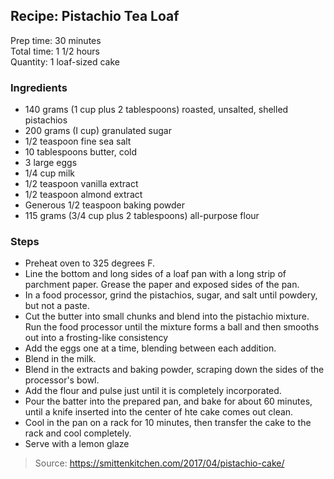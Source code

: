 ## Recipe: Pistachio Tea Loaf
Prep time: 30 minutes  
Total time: 1 1/2 hours  
Quantity: 1 loaf-sized cake  

### Ingredients
 - 140 grams (1 cup plus 2 tablespoons) roasted, unsalted, shelled pistachios
 - 200 grams (I cup) granulated sugar
 - 1/2 teaspoon fine sea salt
 - 10 tablespoons butter, cold
 - 3 large eggs
 - 1/4 cup milk
 - 1/2 teaspoon vanilla extract
 - 1/2 teaspoon almond extract
 - Generous 1/2 teaspoon baking powder
 - 115 grams (3/4 cup plus 2 tablespoons) all-purpose flour

### Steps
 - Preheat oven to 325 degrees F.
 - Line the bottom and long sides of a loaf pan with a long strip of parchment paper. Grease the paper and exposed sides of the pan.
 - In a food processor, grind the pistachios, sugar, and salt until powdery, but not a paste.
 - Cut the butter into small chunks and blend into the pistachio mixture. Run the food processor until the mixture forms a ball and then smooths out into a frosting-like consistency
 - Add the eggs one at a time, blending between each addition.
 - Blend in the milk.
 - Blend in the extracts and baking powder, scraping down the sides of the processor's bowl.
 - Add the flour and pulse just until it is completely incorporated.
 - Pour the batter into the prepared pan, and bake for about 60 minutes, until a knife inserted into the center of hte cake comes out clean.
 - Cool in the pan on a rack for 10 minutes, then transfer the cake to the rack and cool completely.
 - Serve with a lemon glaze

> Source: https://smittenkitchen.com/2017/04/pistachio-cake/